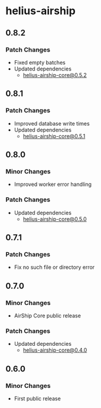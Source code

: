 # helius-airship

## 0.8.2

### Patch Changes

- Fixed empty batches
- Updated dependencies
  - helius-airship-core@0.5.2

## 0.8.1

### Patch Changes

- Improved database write times
- Updated dependencies
  - helius-airship-core@0.5.1

## 0.8.0

### Minor Changes

- Improved worker error handling

### Patch Changes

- Updated dependencies
  - helius-airship-core@0.5.0

## 0.7.1

### Patch Changes

- Fix no such file or directory error

## 0.7.0

### Minor Changes

- AirShip Core public release

### Patch Changes

- Updated dependencies
  - helius-airship-core@0.4.0

## 0.6.0

### Minor Changes

- First public release

